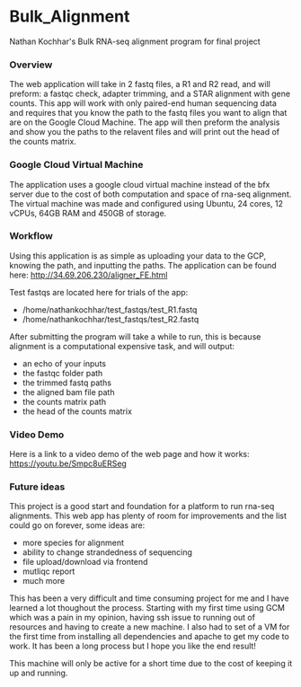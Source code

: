 # Bulk_Alignment
Nathan Kochhar's Bulk RNA-seq alignment program for final project
### Overview
The web application will take in 2 fastq files, a R1 and R2 read, and will preform: a fastqc check, adapter trimming, and a STAR alignment with gene counts. This app will work with only paired-end human sequencing data and requires that you know the path to the fastq files you want to align that are on the Google Cloud Machine. The app will then preform the analysis and show you the paths to the relavent files and will print out the head of the counts matrix. 
### Google Cloud Virtual Machine
The application uses a google cloud virtual machine instead of the bfx server due to the cost of both computation and space of rna-seq alignment. The virtual machine was made and configured using Ubuntu, 24 cores, 12 vCPUs, 64GB RAM and 450GB of storage. 
### Workflow
Using this application is as simple as uploading your data to the GCP, knowing the path, and inputting the paths.
The application can be found here: http://34.69.206.230/aligner_FE.html

Test fastqs are located here for trials of the app:
* /home/nathankochhar/test_fastqs/test_R1.fastq
* /home/nathankochhar/test_fastqs/test_R2.fastq

After submitting the program will take a while to run, this is because alignment is a computational expensive task, and will output:
* an echo of your inputs
* the fastqc folder path
* the trimmed fastq paths
* the aligned bam file path
* the counts matrix path
* the head of the counts matrix

### Video Demo
Here is a link to a video demo of the web page and how it works: https://youtu.be/Smpc8uERSeg


### Future ideas
This project is a good start and foundation for a platform to run rna-seq alignments. This web app has plenty of room for improvements and the list could go on forever, some ideas are:
* more species for alignment
* ability to change strandedness of sequencing
* file upload/download via frontend
* mutliqc report
* much more

This has been a very difficult and time consuming project for me and I have learned a lot thoughout the process. Starting with my first time using GCM which was a pain in my opinion, having ssh issue to running out of resources and having to create a new machine. I also had to set of a VM for the first time from installing all dependencies and apache to get my code to work. It has been a long process but I hope you like the end result!

This machine will only be active for a short time due to the cost of keeping it up and running. 
